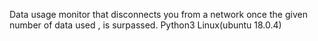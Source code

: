 Data usage monitor that disconnects you from a network once the given number of data used , is surpassed.
Python3 Linux(ubuntu 18.0.4)
